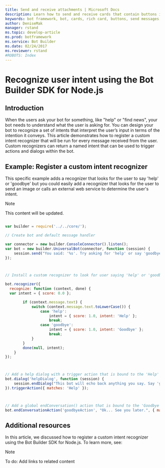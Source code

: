```yaml
---
title: Send and receive attachments | Microsoft Docs
description: Learn how to send and receive cards that contain buttons in a conversational application (bot).
keywords: bot framework, bot, cards, rich card, buttons, send messages, image
author: DeniseMak
manager: rstand
ms.topic: develop-article
ms.prod: botframework
ms.service: Bot Builder
ms.date: 02/24/2017
ms.reviewer: rstand
#ROBOTS: Index
---
```


# Recognize user intent using the Bot Builder SDK for Node.js

<!-- Need to create NET stub.
> [!div class="op_single_selector"]
> * [.NET](bot-framework-dotnet-howto-send-card-buttons.md)  
> * [Node.js](bot-framework-nodejs-howto-send-card-buttons.md)
>
--> 
## Introduction

When the users ask your bot for something, like "help" or "find news", your bot needs to understand what the user is asking for. 
You can design your bot to recognize a set of intents that interpret the user’s input in terms of the intention it conveys.
This article demonstrates how to register a custom intent recognizer that will be run for every message received from the user. 
Custom recognizers can return a named intent that can be used to trigger actions and dialogs within the bot.


## Example: Register a custom intent recognizer
This specific example adds a recognizer that looks for the user to say 'help' or 'goodbye' but you could easily add a 
recognizer that looks for the user to send an image or calls an external web service to determine the user's intent.


> [!NOTE]
> This content will be updated.

<!-- TODO: use code snippet standard -->
```javascript

var builder = require('../../core/');

// Create bot and default message handler

var connector = new builder.ConsoleConnector().listen();
var bot = new builder.UniversalBot(connector, function (session) {
    session.send("You said: '%s'. Try asking for 'help' or say 'goodbye' to quit", session.message.text);
});



// Install a custom recognizer to look for user saying 'help' or 'goodbye'.

bot.recognizer({
  recognize: function (context, done) {
  var intent = { score: 0.0 };

        if (context.message.text) {
            switch (context.message.text.toLowerCase()) {
                case 'help':
                    intent = { score: 1.0, intent: 'Help' };
                    break;
                case 'goodbye':
                    intent = { score: 1.0, intent: 'Goodbye' };
                    break;
            }
        }
        done(null, intent);
    }
});



// Add a help dialog with a trigger action that is bound to the 'Help' intent
bot.dialog('helpDialog', function (session) {
    session.endDialog("This bot will echo back anything you say. Say 'goodbye' to quit.");
}).triggerAction({ matches: 'Help' });



// Add a global endConversation() action that is bound to the 'Goodbye' intent
bot.endConversationAction('goodbyeAction', "Ok... See you later.", { matches: 'Goodbye' });

```


## Additional resources

In this article, we discussed how to register a custom intent recognizer using the Bot Builder SDK for Node.js. 
To learn more, see:

> [!NOTE]
> To do: Add links to related content 

[IMessage]: http://docs.botframework.com/en-us/node/builder/chat-reference/interfaces/_botbuilder_d_.imessage